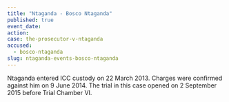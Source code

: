 ```yaml
---
title: "Ntaganda - Bosco Ntaganda"
published: true
event_date:
action:
case: the-prosecutor-v-ntaganda
accused:
  - bosco-ntaganda
slug: ntaganda-events-bosco-ntaganda
---
```


Ntaganda entered ICC custody on 22 March 2013. Charges were confirmed against him on 9 June 2014. The trial in this case opened on 2 September 2015 before Trial Chamber VI.

